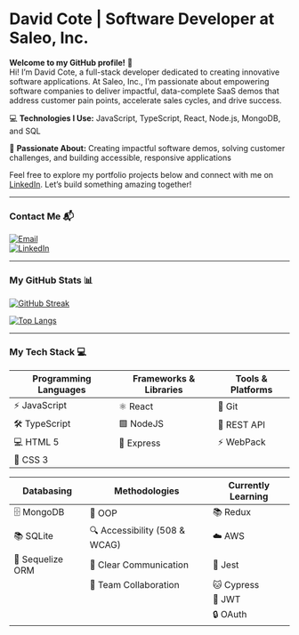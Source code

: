 # **David Cote | Software Developer at Saleo, Inc.**  

**Welcome to my GitHub profile!** 👋  
Hi! I’m David Cote, a full-stack developer dedicated to creating innovative software applications. At Saleo, Inc., I’m passionate about empowering software companies to deliver impactful, data-complete SaaS demos that address customer pain points, accelerate sales cycles, and drive success.

💻 **Technologies I Use:** JavaScript, TypeScript, React, Node.js, MongoDB, and SQL

🌟 **Passionate About:** Creating impactful software demos, solving customer challenges, and building accessible, responsive applications

Feel free to explore my portfolio projects below and connect with me on [LinkedIn](https://linkedin.com/in/davidcote-dev). 
Let’s build something amazing together!

---

### Contact Me 📬

<p align="left">
  <a href="mailto:davidcote.dev@gmail.com"><img src="https://img.shields.io/badge/Email-davidcote.dev@gmail.com-blue?style=flat&logo=gmail" alt="Email"></a><br>
  <a href="https://www.linkedin.com/in/davidcote-dev/" target="_blank"><img src="https://img.shields.io/badge/LinkedIn-davidcote--dev-blue?style=flat&logo=linkedin" alt="LinkedIn"></a>
</p>

---

### My GitHub Stats 📊

[![GitHub Streak](https://streak-stats.demolab.com/?user=dmcote-1991&theme=radical)](https://git.io/streak-stats)

[![Top Langs](https://github-readme-stats.vercel.app/api/top-langs/?username=dmcote-1991&layout=compact&theme=radical)](https://github.com/dmcote-1991)

---

### My Tech Stack 💻

| **Programming Languages** | **Frameworks & Libraries** | **Tools & Platforms** |
|---------------------------|----------------------------|-----------------------|
| ⚡ JavaScript              | ⚛️ React                   | 📁 Git                |
| 🛠️ TypeScript             | 🟩 NodeJS                  | 🔗 REST API           |
| 💻 HTML 5                 | 🚀 Express                 | ⚡ WebPack             |
| 🎨 CSS 3                  |                            |                       |

| **Databasing**            | **Methodologies**          | **Currently Learning** |
|---------------------------|----------------------------|------------------------|
| 🗄️ MongoDB                | 🔄 OOP                     | 📚 Redux               |
| 📚 SQLite                 | 🔍 Accessibility (508 & WCAG) | ☁️ AWS                 |
| 🔑 Sequelize ORM          | 💬 Clear Communication     | 🧪 Jest                |
|                           | 🤝 Team Collaboration      | 🐱 Cypress             |
|                           |                            | 🔑 JWT                 |
|                           |                            | 🔒 OAuth               |
